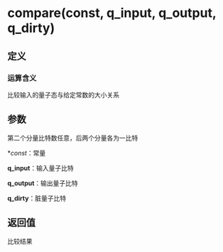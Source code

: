 # compare(const, q_input, q_output, q_dirty)
## 定义
### 运算含义
比较输入的量子态与给定常数的大小关系
## 参数
第二个分量比特数任意，后两个分量各为一比特

**const*：常量

**q_input**：输入量子比特

**q_output**：输出量子比特

**q_dirty**：脏量子比特
## 返回值
比较结果